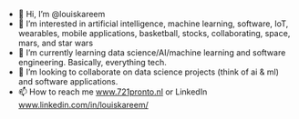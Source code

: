 - 👋 Hi, I’m @louiskareem
- 👀 I’m interested in artificial intelligence, machine learning, software, IoT, wearables, mobile applications, basketball, stocks, collaborating, space, mars, and star wars
- 🌱 I’m currently learning data science/AI/machine learning and software engineering. Basically, everything tech.
- 💞️ I’m looking to collaborate on data science projects (think of ai & ml) and software applications.
- 📫 How to reach me www.721pronto.nl or LinkedIn www.linkedin.com/in/louiskareem/

<!---
louiskareem/louiskareem is a ✨ special ✨ repository because its `README.md` (this file) appears on your GitHub profile.
You can click the Preview link to take a look at your changes.
--->
